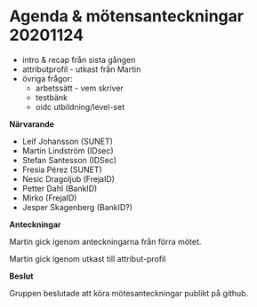 Agenda & mötensanteckningar 20201124
===

* intro & recap från sista gången
* attributprofil - utkast från Martin
* övriga frågor:
  - arbetssätt - vem skriver
  - testbänk
  - oidc utbildning/level-set


**Närvarande**

* Leif Johansson (SUNET)
* Martin Lindström (IDsec)
* Stefan Santesson (IDSec)
* Fresia Pérez (SUNET)
* Nesic Dragoljub (FrejaID)
* Petter Dahl (BankID)
* Mirko (FrejaID)
* Jesper Skagenberg (BankID?)

**Anteckningar**

Martin gick igenom anteckningarna från förra mötet.

Martin gick igenom utkast till attribut-profil

**Beslut** 

Gruppen beslutade att köra mötesanteckningar publikt på github.
